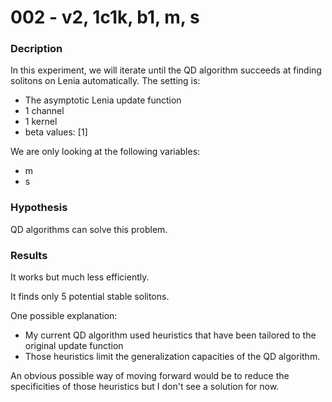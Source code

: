 # 002 - v2, 1c1k, b1, m, s

### Decription
In this experiment, we will iterate until the QD algorithm succeeds at finding solitons on Lenia automatically.
The setting is:
- The asymptotic Lenia update function
- 1 channel
- 1 kernel
- beta values: [1]

We are only looking at the following variables:
- m
- s

### Hypothesis
QD algorithms can solve this problem.

### Results
It works but much less efficiently.

It finds only 5 potential stable solitons.

One possible explanation:
- My current QD algorithm used heuristics that have been tailored to the original update function
- Those heuristics limit the generalization capacities of the QD algorithm.

An obvious possible way of moving forward would be to reduce the specificities of those heuristics but I don't see a solution for now.